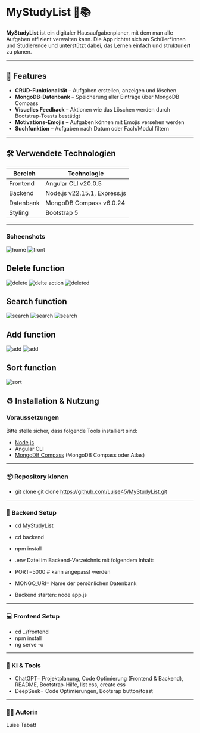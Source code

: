 # MyStudyList 📖📚

**MyStudyList** ist ein digitaler Hausaufgabenplaner, mit dem man alle Aufgaben effizient verwalten kann. Die App richtet sich an Schüler\*innen und Studierende und unterstützt dabei, das Lernen einfach und strukturiert zu planen.

---

## 📘 Features

- **CRUD-Funktionalität** – Aufgaben erstellen, anzeigen und löschen  
- **MongoDB-Datenbank** – Speicherung aller Einträge über MongoDB Compass  
- **Visuelles Feedback** – Aktionen wie das Löschen werden durch Bootstrap-Toasts bestätigt  
- **Motivations-Emojis** – Aufgaben können mit Emojis versehen werden  
- **Suchfunktion** – Aufgaben nach Datum oder Fach/Modul filtern  


---

## 🛠️ Verwendete Technologien

| Bereich    | Technologie                            |
|------------|----------------------------------------|
| Frontend   | Angular CLI v20.0.5                    |
| Backend    | Node.js v22.15.1, Express.js           |
| Datenbank  | MongoDB Compass v6.0.24                |
| Styling    | Bootstrap 5                            |

---
### Scheenshots


![home](/screenshots/1.png)
![front](/screenshots/2.png)

## Delete function
![delete](/screenshots/3..png)
![delte action](/screenshots/4..png)
![deleted](/screenshots/5..png)

## Search function
![search](/screenshots/8.png)
![search](/screenshots/9.png)
![search](/screenshots/10.png)

## Add function

![add](/screenshots/6.png)
![add](/screenshots/7.png)

## Sort function

![sort](/screenshots/11.png)

## ⚙️ Installation & Nutzung

### Voraussetzungen

Bitte stelle sicher, dass folgende Tools installiert sind:

- [Node.js](https://nodejs.org/)  
- Angular CLI  
- [MongoDB Compass](https://www.mongodb.com/products/compass) (MongoDB Compass oder Atlas)
---

### 📦 Repository klonen


- git clone git clone https://github.com/Luise45/MyStudyList.git


---

### 🚀 Backend Setup

- cd MyStudyList
- cd backend
- npm install
- .env Datei im Backend-Verzeichnis mit folgendem Inhalt:

- PORT=5000 # kann angepasst werden
- MONGO_URI= Name der persönlichen Datenbank
- Backend starten: node app.js

---

### 💻 Frontend Setup

- cd ../frontend
- npm install
- ng serve -o

---

### 🤖 KI & Tools

- ChatGPT=  Projektplanung, Code Optimierung (Frontend & Backend), README, Bootstrap-Hilfe, list css, create css
- DeepSeek= Code Optimierungen, Bootsrap button/toast


---

### 👩‍💻 Autorin

Luise Tabatt




